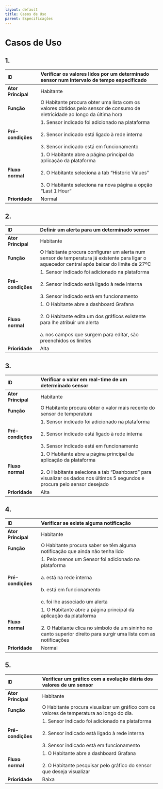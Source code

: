 ```yaml
---
layout: default
title: Casos de Uso
parent: Especificações
---
```


# Casos de Uso

## 1.

<div markdown="1">

| ID | Verificar os valores lidos por um determinado sensor num intervalo de tempo especificado                                  |
|:---------------|:------------------------------------------------------------------------------------------------------------------|
| <b>Ator Principal<b/> | Habitante                                                                                                        |
| <b>Função<b/>         | O Habitante procura obter uma lista com os valores obtidos pelo sensor de consumo de eletricidade ao longo da última hora   |
| <b>Pré-condições<b/> | 1. Sensor indicado foi adicionado na plataforma <br/><br/> 2. Sensor indicado está ligado à rede interna <br/><br/> 3. Sensor indicado está em funcionamento |
| <b>Fluxo normal<b/>   | 1. O Habitante abre a página principal da aplicação da plataforma <br/><br/> 2. O Habitante seleciona a tab “Historic Values” <br/><br/> 3. O Habitante seleciona na nova página a opção “Last 1 Hour” |
| <b>Prioridade<b/> | Normal |

</div>

## 2.

<div markdown="1">

| ID | Definir um alerta para um determinado sensor                                  |
|:---------------|:------------------------------------------------------------------------------------------------------------------|
| <b>Ator Principal<b/> | Habitante                                                                                                        |
| <b>Função<b/>         | O Habitante procura configurar um alerta num sensor de temperatura já existente para ligar o aquecedor central após baixar do limite de 27ºC   |
| <b>Pré-condições<b/> | 1. Sensor indicado foi adicionado na plataforma <br/><br/> 2. Sensor indicado está ligado à rede interna <br/><br/> 3. Sensor indicado está em funcionamento |
| <b>Fluxo normal<b/>   | 1. O Habitante abre a dashboard Grafana <br/><br/> 2. O Habitante edita um dos gráficos existente para lhe atribuir um alerta <br/><br/> a. nos campos que surgem para editar, são preenchidos os limites |
| <b>Prioridade<b/> | Alta |

</div>

## 3.

<div markdown="1">

| ID | Verificar o valor em real-time de um determinado sensor                                  |
|:---------------|:------------------------------------------------------------------------------------------------------------------|
| <b>Ator Principal<b/> | Habitante                                                                                                        |
| <b>Função<b/>         | O Habitante procura obter o valor mais recente do sensor de temperatura  |
| <b>Pré-condições<b/> | 1. Sensor indicado foi adicionado na plataforma <br/><br/> 2. Sensor indicado está ligado à rede interna <br/><br/> 3. Sensor indicado está em funcionamento |
| <b>Fluxo normal<b/>   | 1. O Habitante abre a página principal da aplicação da plataforma <br/><br/> 2. O Habitante seleciona a tab “Dashboard” para visualizar os dados nos últimos 5 segundos e procura pelo sensor desejado |
| <b>Prioridade<b/> | Alta |

</div>

## 4.

<div markdown="1">

| ID | Verificar se existe alguma notificação                                  |
|:---------------|:------------------------------------------------------------------------------------------------------------------|
| <b>Ator Principal<b/> | Habitante                                                                                                        |
| <b>Função<b/>         | O Habitante procura saber se têm alguma notificação que ainda não tenha lido  |
| <b>Pré-condições<b/> | 1. Pelo menos um Sensor foi adicionado na plataforma <br/><br/> a. está na rede interna <br/><br/> b. está em funcionamento <br/><br/> c. foi lhe associado um alerta |
| <b>Fluxo normal<b/>   | 1. O Habitante abre a página principal da aplicação da plataforma <br/><br/> 2. O Habitante clica no símbolo de um sininho no canto superior direito para surgir uma lista com as notificações |
| <b>Prioridade<b/> | Normal |

</div>

## 5.

<div markdown="1">

| ID | Verificar um gráfico com a evolução diária dos valores de um sensor                                  |
|:---------------|:------------------------------------------------------------------------------------------------------------------|
| <b>Ator Principal<b/> | Habitante                                                                                                        |
| <b>Função<b/>         | O Habitante procura visualizar um gráfico com os valores de temperatura ao longo do dia.  |
| <b>Pré-condições<b/> | 1. Sensor indicado foi adicionado na plataforma <br/><br/> 2. Sensor indicado está ligado à rede interna <br/><br/> 3. Sensor indicado está em funcionamento |
| <b>Fluxo normal<b/>   | 1. O Habitante abre a dashboard Grafana <br/><br/> 2. O Habitante pesquisar pelo gráfico do sensor que deseja visualizar |
| <b>Prioridade<b/> | Baixa |

</div>
